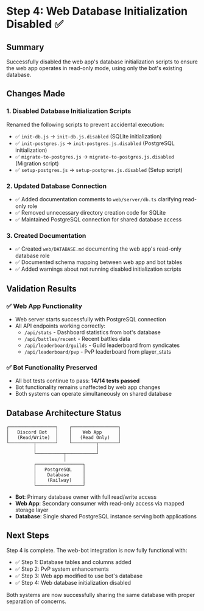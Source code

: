 # Step 4: Web Database Initialization Disabled ✅

## Summary
Successfully disabled the web app's database initialization scripts to ensure the web app operates in read-only mode, using only the bot's existing database.

## Changes Made

### 1. Disabled Database Initialization Scripts
Renamed the following scripts to prevent accidental execution:
- ✅ `init-db.js` → `init-db.js.disabled` (SQLite initialization)
- ✅ `init-postgres.js` → `init-postgres.js.disabled` (PostgreSQL initialization) 
- ✅ `migrate-to-postgres.js` → `migrate-to-postgres.js.disabled` (Migration script)
- ✅ `setup-postgres.js` → `setup-postgres.js.disabled` (Setup script)

### 2. Updated Database Connection
- ✅ Added documentation comments to `web/server/db.ts` clarifying read-only role
- ✅ Removed unnecessary directory creation code for SQLite
- ✅ Maintained PostgreSQL connection for shared database access

### 3. Created Documentation
- ✅ Created `web/DATABASE.md` documenting the web app's read-only database role
- ✅ Documented schema mapping between web app and bot tables
- ✅ Added warnings about not running disabled initialization scripts

## Validation Results

### ✅ Web App Functionality
- Web server starts successfully with PostgreSQL connection
- All API endpoints working correctly:
  - `/api/stats` - Dashboard statistics from bot's database
  - `/api/battles/recent` - Recent battles data  
  - `/api/leaderboard/guilds` - Guild leaderboard from syndicates
  - `/api/leaderboard/pvp` - PvP leaderboard from player_stats

### ✅ Bot Functionality Preserved
- All bot tests continue to pass: **14/14 tests passed**
- Bot functionality remains unaffected by web app changes
- Both systems can operate simultaneously on shared database

## Database Architecture Status

```
┌─────────────────┐    ┌─────────────────┐
│   Discord Bot   │    │    Web App      │
│   (Read/Write)  │    │   (Read Only)   │
└─────────┬───────┘    └─────────┬───────┘
          │                      │
          └──────────┬───────────┘
                     │
          ┌─────────────────┐
          │   PostgreSQL    │
          │    Database     │
          │    (Railway)    │
          └─────────────────┘
```

- **Bot**: Primary database owner with full read/write access
- **Web App**: Secondary consumer with read-only access via mapped storage layer
- **Database**: Single shared PostgreSQL instance serving both applications

## Next Steps
Step 4 is complete. The web-bot integration is now fully functional with:
- ✅ Step 1: Database tables and columns added
- ✅ Step 2: PvP system enhancements 
- ✅ Step 3: Web app modified to use bot's database
- ✅ Step 4: Web database initialization disabled

Both systems are now successfully sharing the same database with proper separation of concerns.
